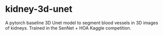 # kidney-3d-unet
A pytorch baseline 3D Unet model to segment blood vessels in 3D images of kidneys. Trained in the SenNet + HOA Kaggle competition.
